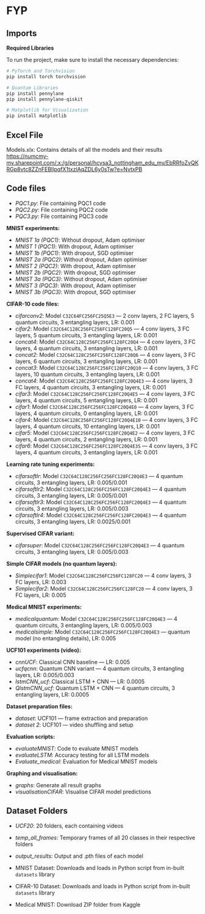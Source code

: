 # FYP
## Imports

**Required Libraries**

To run the project, make sure to install the necessary dependencies:

```bash
# PyTorch and Torchvision
pip install torch torchvision

# Quantum Libraries
pip install pennylane
pip install pennylane-qiskit

# Matplotlib for Visualization
pip install matplotlib
```
## Excel File
Models.xlx: Contains details of all the models and their results
https://numcmy-my.sharepoint.com/:x:/g/personal/hcysa3_nottingham_edu_my/EbRRfoZvQKRGp8vtc8ZZnFEBlIpqfX1txzlAqZDL6y0sTw?e=NvtxPB

## Code files 
* _PQC1.py_: File containing PQC1 code  
* _PQC2.py_: File containing PQC2 code  
* _PQC3.py_: File containing PQC3 code  

**MNIST experiments:**    
* _MNIST 1a (PQC1)_: Without dropout, Adam optimiser  
* _MNIST 1 (PQC1)_: With dropout, Adam optimiser  
* _MNIST 1b (PQC1)_: With dropout, SGD optimiser
* _MNIST 2a (PQC2)_: Without dropout, Adam optimiser  
* _MNIST 2 (PQC2)_: With dropout, Adam optimiser  
* _MNIST 2b (PQC2)_: With dropout, SGD optimiser
* _MNIST 3a (PQC3)_: Without dropout, Adam optimiser  
* _MNIST 3 (PQC3)_: With dropout, Adam optimiser  
* _MNIST 3b (PQC3)_: With dropout, SGD optimiser  

**CIFAR-10 code files:**    
* _cifarconv2_: Model `C32C64FC256FC25Q5E3` — 2 conv layers, 2 FC layers, 5 quantum circuits, 3 entangling layers, LR: 0.001  
* _cifar2_: Model `C32C64C128C256FC256FC128FC20Q5` — 4 conv layers, 3 FC layers, 5 quantum circuits, 3 entangling layers, LR: 0.001  
* _concat4_: Model `C32C64C128C256FC256FC128FC20Q4` — 4 conv layers, 3 FC layers, 4 quantum circuits, 3 entangling layers, LR: 0.001  
* _concat2_: Model `C32C64C128C256FC256FC128FC20Q6` — 4 conv layers, 3 FC layers, 6 quantum circuits, 3 entangling layers, LR: 0.001  
* _concat3_: Model `C32C64C128C256FC256FC128FC20Q10` — 4 conv layers, 3 FC layers, 10 quantum circuits, 3 entangling layers, LR: 0.001  
* _concat4_: Model `C32C64C128C256FC256FC128FC20Q4E3` — 4 conv layers, 3 FC layers, 4 quantum circuits, 3 entangling layers, LR: 0.001  
* _cifar3_: Model `C32C64C128C256FC256FC128FC20Q4E5` — 4 conv layers, 3 FC layers, 4 quantum circuits, 5 entangling layers, LR: 0.001  
* _cifar1_: Model `C32C64C128C256FC256FC128FC20Q4E0` — 4 conv layers, 3 FC layers, 4 quantum circuits, 0 entangling layers, LR: 0.001  
* _cifar4_: Model `C32C64C128C256FC256FC128FC20Q4E10` — 4 conv layers, 3 FC layers, 4 quantum circuits, 10 entangling layers, LR: 0.001  
* _cifar5_: Model `C32C64C128C256FC256FC128FC20Q4E2` — 4 conv layers, 3 FC layers, 4 quantum circuits, 2 entangling layers, LR: 0.001  
* _cifar6_: Model `C32C64C128C256FC256FC128FC20Q4E3S` — 4 conv layers, 3 FC layers, 4 quantum circuits, 3 entangling layers, LR: 0.001  

**Learning rate tuning experiments:**  
* _cifarsoftlr_: Model `C32C64C128C256FC256FC128FC20Q4E3` — 4 quantum circuits, 3 entangling layers, LR: 0.005/0.001  
* _cifarsoftlr2_: Model `C32C64C128C256FC256FC128FC20Q4E3` — 4 quantum circuits, 3 entangling layers, LR: 0.005/0.001  
* _cifarsoftlr3_: Model `C32C64C128C256FC256FC128FC20Q4E3` — 4 quantum circuits, 3 entangling layers, LR: 0.005/0.003  
* _cifarsoftlr4_: Model `C32C64C128C256FC256FC128FC20Q4E3` — 4 quantum circuits, 3 entangling layers, LR: 0.0025/0.001  

**Supervised CIFAR variant:**  
* _cifarsuper_: Model `C32C64C128C256FC256FC128FC20Q4E3` — 4 quantum circuits, 3 entangling layers, LR: 0.005/0.003  

**Simple CIFAR models (no quantum layers):**  
* _Simplecifar1_: Model `C32C64C128C256FC256FC128FC20` — 4 conv layers, 3 FC layers, LR: 0.003  
* _Simplecifar2_: Model `C32C64C128C256FC256FC128FC20` — 4 conv layers, 3 FC layers, LR: 0.005  

**Medical MNIST experiments:**  
* _medicalquantum_: Model `C32C64C128C256FC256FC128FC20Q4E3` — 4 quantum circuits, 3 entangling layers, LR: 0.005/0.003  
* _medicalsimple_: Model `C32C64C128C256FC256FC128FC20Q4E3` — quantum model (no entangling details), LR: 0.005  

**UCF101 experiments (video):**  
* _cnnUCF_: Classical CNN baseline — LR: 0.005  
* _ucfqcnn_: Quantum CNN variant — 4 quantum circuits, 3 entangling layers, LR: 0.005/0.003  
* _lstmCNN_ucf_: Classical LSTM + CNN — LR: 0.0005  
* _QlstmCNN_ucf_: Quantum LSTM + CNN — 4 quantum circuits, 3 entangling layers, LR: 0.0005  

**Dataset preparation files:**  
* _dataset_: UCF101 — frame extraction and preparation  
* _dataset 2_: UCF101 — video shuffling and setup  

**Evaluation scripts:**  
* _evaluateMNIST_: Code to evaluate MNIST models  
* _evaluateLSTM_: Accuracy testing for all LSTM models  
* _Evaluate_medical_: Evaluation for Medical MNIST models  

**Graphing and visualisation:**  
* _graphs_: Generate all result graphs  
* _visualisationCIFAR_: Visualise CIFAR model predictions

## Dataset Folders
* _UCF20_: 20 folders, each containing videos

* _temp_all_frames_: Temporary frames of all 20 classes in their respective folders

* _output_results_: Output and .pth files of each model

* MNIST Dataset: Downloads and loads in Python script from in-built `datasets` library

* CIFAR-10 Dataset: Downloads and loads in Python script from in-built `datasets` library

* Medical MNIST: Download ZIP folder from Kaggle
